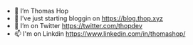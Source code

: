- 🔭 I’m Thomas Hop
- 🌱 I’ve just starting bloggin on https://blog.thop.xyz
- 👯 I’m on Twitter https://twitter.com/thopdev
- 📫 I'm on Linkdin https://www.linkedin.com/in/thomashop/

